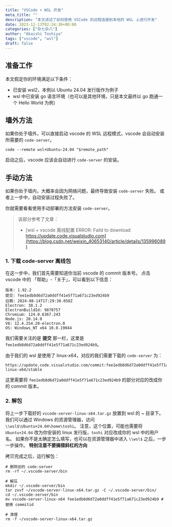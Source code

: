 ```yaml
---
title: "VSCode + WSL 开发"
meta_title: ""
description: "本文讲述了如何使用 VSCode 的远程连接到本地的 WSL 上进行开发"
date: 2023-12-13T02:24:30+08:00
categories: ["杂七杂八"]
author: "Akaishi Toshiya"
tags: ["vscode", "wsl"]
draft: false
---
```


## 准备工作

本文假定你的环境满足以下条件：

* 已安装 wsl2，本例以 Ubuntu 24.04 发行版作为例子
* wsl 中已安装 go 语言环境（也可以是其他环境，只是本文最终以 go 跑通一个 Hello World 为例）

## 墙外方法

如果你处于墙外，可以直接启动 vscode 的 WSL 远程模式，vscode 会自动安装所需要的 `code-server`。

```shell
code --remote wsl+Ubuntu-24.04 "$remote_path"
```

启动之后，vscode 应该会自动进行 `code-server` 的安装。

## 手动方法

如果你处于墙内，大概率会因为网络问题，最终导致安装 `code-server` 失败。
或者上一步中，自动安装过程失败了。

你就需要看看使用手动部署的方法安装 `code-server`。

> 该部分参考了文章：
> * [wsl + vscode 离线配置 ERROR: Faild to download https://update.code.visualstudio.com](https://blog.csdn.net/weixin_40653140/article/details/135996089)

### 1. 下载 code-server 离线包

在这一步中，我们首先需要知道你当前 vscode 的 commit 版本号。
点击 vscode 中的 「帮助」-「关于」，可以看到以下信息：

```plaintext
版本: 1.92.2
提交: fee1edb8d6d72a0ddff41e5f71a671c23ed924b9
日期: 2024-08-14T17:29:30.058Z
Electron: 30.1.2
ElectronBuildId: 9870757
Chromium: 124.0.6367.243
Node.js: 20.14.0
V8: 12.4.254.20-electron.0
OS: Windows_NT x64 10.0.19044
```

我们需要关注的是 **提交** 那一栏，这里是 `fee1edb8d6d72a0ddff41e5f71a671c23ed924b9`。

由于我们的 wsl 是使用了 linux-x64，对应的我们需要下载的 `code-server` 为：

```
https://update.code.visualstudio.com/commit:fee1edb8d6d72a0ddff41e5f71a671c23ed924b9/server-linux-x64/stable
```

这里需要将 `fee1edb8d6d72a0ddff41e5f71a671c23ed924b9` 的部分对应的改成你的 commit 版本。

### 2. 解包

将上一步下载好的 `vscode-server-linux-x64.tar.gz` 放置到 wsl 的 ~ 目录下。
我们可以通过 Windows 的资源管理器，访问 `\\wsl$\Ubuntu+24.04\home\toshi`。
注意，这个位置，可能也需要将 `Ubuntu+24.04` 改为你安装的 linux 发行版，`toshi` 对应改成你的 wsl 中的用户名。
如果你不是太确定怎么填写，也可以在资源管理器中进入 `\\wsl$` 之后，一步一步操作。
**特别注意不要搞错斜杠的方向**

拷贝完成之后，运行解包：

```shell
# 删除旧的 code-server
rm -rf ~/.vscode-server/bin

# 解压
mkdir ~/.vscode-server/bin
tar zxvf ~/vscode-server-linux-x64.tar.gz -C ~/.vscode-server/bin/
cd ~/.vscode-server/bin
mv vscode-server-linux-x64 fee1edb8d6d72a0ddff41e5f71a671c23ed924b9 # 替换 commitid

# 清理
rm -f ~/vscode-server-linux-x64.tar.gz
```

